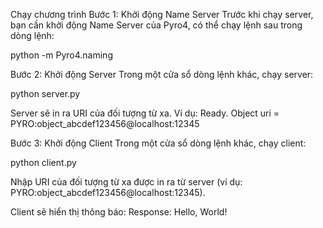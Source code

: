 
Chạy chương trình
Bước 1: Khởi động Name Server
Trước khi chạy server, bạn cần khởi động Name Server của Pyro4, có thể chạy lệnh sau trong dòng lệnh:

python -m Pyro4.naming

Bước 2: Khởi động Server
Trong một cửa sổ dòng lệnh khác, chạy server:

python server.py

Server sẽ in ra URI của đối tượng từ xa. Ví dụ: Ready. Object uri = PYRO:object_abcdef123456@localhost:12345


Bước 3: Khởi động Client
Trong một cửa sổ dòng lệnh khác, chạy client:

python client.py

Nhập URI của đối tượng từ xa được in ra từ server (ví dụ: PYRO:object_abcdef123456@localhost:12345).

Client sẽ hiển thị thông báo:
Response: Hello, World!
